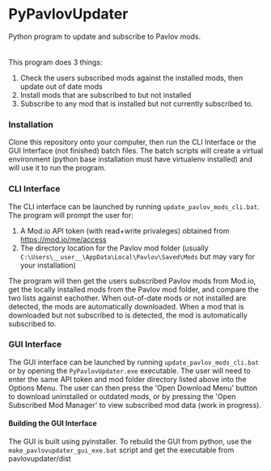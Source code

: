 # PyPavlovUpdater
Python program to update and subscribe to Pavlov mods. 
<br><br><br>
This program does 3 things:
1) Check the users subscribed mods against the installed mods, then update out of date mods
2) Install mods that are subscribed to but not installed
3) Subscribe to any mod that is installed but not currently subscribed to.

### Installation
Clone this repository onto your computer, then run the CLI Interface or the GUI Interface (not finished) batch files. The batch scripts will create a virtual environment (python base installation must have virtualenv installed) and will use it to run the program. 

### CLI Interface
The CLI interface can be launched by running `update_pavlov_mods_cli.bat`. The program will prompt the user for:
1) A Mod.io API token (with read+write privaleges) obtained from https://mod.io/me/access
2) The directory location for the Pavlov mod folder (usually `C:\Users\__user__\AppData\Local\Pavlov\Saved\Mods` but may vary for your installation)

The program will then get the users subscribed Pavlov mods from Mod.io, get the locally installed mods from the Pavlov mod folder, and compare the two lists against eachother. When out-of-date mods or not installed are detected, the mods are automatically downloaded. When a mod that is downloaded but not subscribed to is detected, the mod is automatically subscribed to. 

### GUI Interface
The GUI interface can be launched by running `update_pavlov_mods_cli.bat` or by opening the `PyPavlovUpdater.exe` executable. The user will need to enter the same API token and mod folder directory listed above into the Options Menu. The user can then press the 'Open Download Menu' button to download uninstalled or outdated mods, or by pressing the 'Open Subscribed Mod Manager' to view subscribed mod data (work in progress).

#### Building the GUI Interface
The GUI is built using pyinstaller. To rebuild the GUI from python, use the `make_pavlovupdater_gui_exe.bat` script and get the executable from pavlovupdater/dist